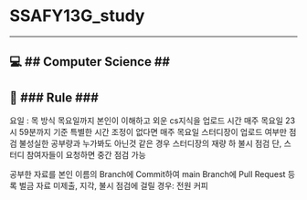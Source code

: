 # SSAFY13G_study #
----
💻 ## Computer Science ##
----
📢 ### Rule ###
----
요일 : 목
방식
목요일까지 본인이 이해하고 외운 cs지식을 업로드
시간
매주 목요일 23시 59분까지
기준
특별한 시간 조정이 없다면 매주 목요일 스터디장이 업로드 여부만 점검
불성실한 공부량과 누가봐도 아닌것 같은 경우 스터디장의 재량 하 불시 점검
단, 스터디 참여자들이 요청하면 중간 점검 가능

공부한 자료를 본인 이름의 Branch에 Commit하여 main Branch에 Pull Request 등록
벌금
자료 미제출, 지각, 불시 점검에 걸릴 경우: 전원 커피 
